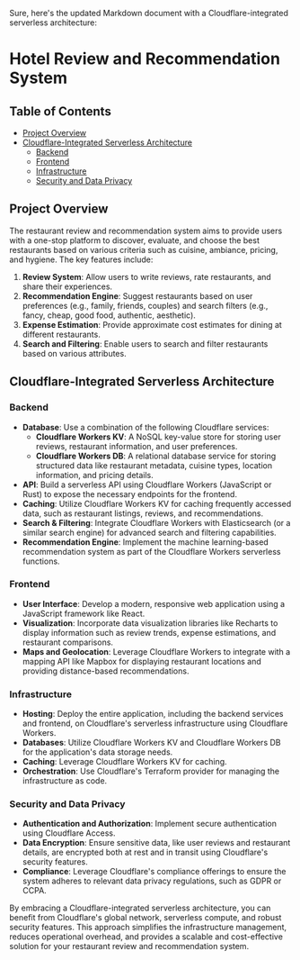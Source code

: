 Sure, here's the updated Markdown document with a Cloudflare-integrated serverless architecture:

# Hotel Review and Recommendation System

## Table of Contents
- [Project Overview](#project-overview)
- [Cloudflare-Integrated Serverless Architecture](#cloudflare-integrated-serverless-architecture)
  - [Backend](#backend)
  - [Frontend](#frontend)
  - [Infrastructure](#infrastructure)
  - [Security and Data Privacy](#security-and-data-privacy)

## Project Overview
The restaurant review and recommendation system aims to provide users with a one-stop platform to discover, evaluate, and choose the best restaurants based on various criteria such as cuisine, ambiance, pricing, and hygiene. The key features include:

1. **Review System**: Allow users to write reviews, rate restaurants, and share their experiences.
2. **Recommendation Engine**: Suggest restaurants based on user preferences (e.g., family, friends, couples) and search filters (e.g., fancy, cheap, good food, authentic, aesthetic).
3. **Expense Estimation**: Provide approximate cost estimates for dining at different restaurants.
4. **Search and Filtering**: Enable users to search and filter restaurants based on various attributes.

## Cloudflare-Integrated Serverless Architecture

### Backend
- **Database**: Use a combination of the following Cloudflare services:
  - **Cloudflare Workers KV**: A NoSQL key-value store for storing user reviews, restaurant information, and user preferences.
  - **Cloudflare Workers DB**: A relational database service for storing structured data like restaurant metadata, cuisine types, location information, and pricing details.
- **API**: Build a serverless API using Cloudflare Workers (JavaScript or Rust) to expose the necessary endpoints for the frontend.
- **Caching**: Utilize Cloudflare Workers KV for caching frequently accessed data, such as restaurant listings, reviews, and recommendations.
- **Search & Filtering**: Integrate Cloudflare Workers with Elasticsearch (or a similar search engine) for advanced search and filtering capabilities.
- **Recommendation Engine**: Implement the machine learning-based recommendation system as part of the Cloudflare Workers serverless functions.

### Frontend
- **User Interface**: Develop a modern, responsive web application using a JavaScript framework like React.
- **Visualization**: Incorporate data visualization libraries like Recharts to display information such as review trends, expense estimations, and restaurant comparisons.
- **Maps and Geolocation**: Leverage Cloudflare Workers to integrate with a mapping API like Mapbox for displaying restaurant locations and providing distance-based recommendations.

### Infrastructure
- **Hosting**: Deploy the entire application, including the backend services and frontend, on Cloudflare's serverless infrastructure using Cloudflare Workers.
- **Databases**: Utilize Cloudflare Workers KV and Cloudflare Workers DB for the application's data storage needs.
- **Caching**: Leverage Cloudflare Workers KV for caching.
- **Orchestration**: Use Cloudflare's Terraform provider for managing the infrastructure as code.

### Security and Data Privacy
- **Authentication and Authorization**: Implement secure authentication using Cloudflare Access.
- **Data Encryption**: Ensure sensitive data, like user reviews and restaurant details, are encrypted both at rest and in transit using Cloudflare's security features.
- **Compliance**: Leverage Cloudflare's compliance offerings to ensure the system adheres to relevant data privacy regulations, such as GDPR or CCPA.

By embracing a Cloudflare-integrated serverless architecture, you can benefit from Cloudflare's global network, serverless compute, and robust security features. This approach simplifies the infrastructure management, reduces operational overhead, and provides a scalable and cost-effective solution for your restaurant review and recommendation system.
